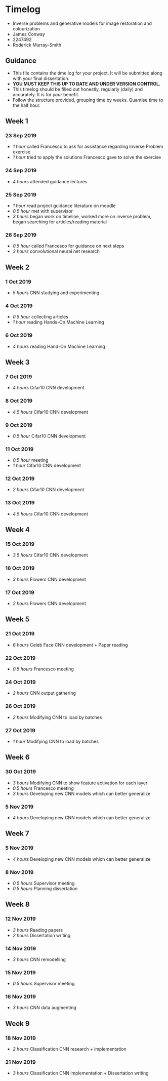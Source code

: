# Timelog

* Inverse problems and generative models for image restoration and colourization
* James Conway
* 2247492
* Roderick Murray-Smith

## Guidance

* This file contains the time log for your project. It will be submitted along with your final dissertation.
* **YOU MUST KEEP THIS UP TO DATE AND UNDER VERSION CONTROL.**
* This timelog should be filled out honestly, regularly (daily) and accurately. It is for *your* benefit.
* Follow the structure provided, grouping time by weeks.  Quantise time to the half hour.

## Week 1

### 23 Sep 2019
* *1 hour* called Francesco to ask for assistance regarding Inverse Problem exercise
* *1 hour* tried to apply the solutions Francesco gave to solve the exercise 

### 24 Sep 2019
* *4 hours* attended guidance lectures

### 25 Sep 2019
* *1 hour* read project guidance literature on moodle
* *0.5 hour* met with supervisor 
* *3 hours* began work on timeline, worked more on inverse problem, began searching for articles/reading material

### 26 Sep 2019
* *0.5 hour* called Francesco for guidance on next steps
* *3 hours* convolutional neural net research

## Week 2

### 1 Oct 2019
* *5 hours* CNN studying and experimenting

### 4 Oct 2019
* *0.5 hour* collecting articles
* *1 hour* reading Hands-On Machine Learning

### 6 Oct 2019
* *4 hours* reading Hand-On Machine Learning

## Week 3

### 7 Oct 2019
* *4 hours* Cifar10 CNN development

### 8 Oct 2019
* *4.5 hours* Cifar10 CNN development

### 9 Oct 2019
* *0.5 hour* Cifar10 CNN development

### 11 Oct 2019
* *0.5 hour* meeting
* *1 hour* Cifar10 CNN development

### 12 Oct 2019
* *2 hours* Cifar10 CNN development

### 13 Oct 2019
* *4.5 hours* Cifar10 CNN development

## Week 4

### 15 Oct 2019
* *3.5 hours* Cifar10 CNN development

### 16 Oct 2019
* *3 hours* Flowers CNN development

### 17 Oct 2019
* *2 hours* Flowers CNN development

## Week 5

### 21 Oct 2019
* *6 hours* Celeb Face CNN development + Paper reading

### 22 Oct 2019
* *0.5 hours* Francesco meeting

### 24 Oct 2019
* *2 hours* CNN output gathering

### 26 Oct 2019
* *2 hours* Modifying CNN to load by batches

### 27 Oct 2019
* *1 hour* Modifying CNN to load by batches

## Week 6

### 30 Oct 2019
* *3 hours* Modifying CNN to show feature activation for each layer
* *0.5 hours* Francesco meeting
* *3 hours* Developing new CNN models which can better generalize

### 5 Nov 2019
* *4 hours* Developing new CNN models which can better generalize

## Week 7

### 5 Nov 2019
* *4 hours* Developing new CNN models which can better generalize

### 8 Nov 2019
* *0.5 hours* Supervisor meeting
* *0.5 hours* Planning dissertation

## Week 8

### 12 Nov 2019
* *3 hours* Reading papers
* *2 hours* Dissertation writing

### 14 Nov 2019
* *3 hours* CNN remodelling

### 15 Nov 2019
* *0.5 hours* Supervisor meeting

### 16 Nov 2019
* *3 hours* CNN data augmenting

## Week 9

### 18 Nov 2019
* *2 hours* Classification CNN research + implementation

### 21 Nov 2019
* *3 hours* Classification CNN implementation + Dissertation writing
